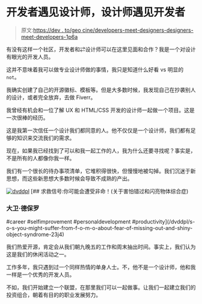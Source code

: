 # 开发者遇见设计师，设计师遇见开发者

> 原文:[https://dev . to/geo cine/developers-meet-designers-designers-meet-developers-1p6a](https://dev.to/geocine/developers-meet-designers-designers-meet-developers-1p6a)

有没有这样一个社区，开发者和⇄设计师可以在这里见面和合作？我是一个对设计有眼光的开发人员。

这并不意味着我可以做专业设计师做的事情，我只是知道什么好看 vs 明显的`not`。

我确实创建了自己的开源徽标、模板等。但是大多数时候，我发现自己在抄袭别人的设计，或者完全放弃，去做 Fiverr。

我曾经有机会和一位了解 UX 和 HTML/CSS 开发的设计师一起做一个项目。这是一次很棒的经历。

这是我第一次信任一个设计我们都同意的人。他不仅仅是一个设计师，我们都有足够的知识来交流我们的需求。

现在，如果我已经找到了可以和我一起工作的人，我为什么还要寻找呢？事实是，不是所有的人都像你我一样。

我们有一个很长的待办事项清单，它堆积得很快，但慢慢地被勾掉。我们沉迷于新思想，而这些新思想大多数时候会导致不成熟的产出。

[![dvddpl](../Images/e4a439d8f2fbb036af52ef2c69ad9559.png)](/dvddpl) [## 求救信号:你可能会遭受非命！(关于害怕错过和闪亮物体综合症)

### 大卫·德保罗

#career #selfimprovement #personaldevelopment #productivity](/dvddpl/s-o-s-you-might-suffer-from-f-o-m-o-about-fear-of-missing-out-and-shiny-object-syndrome-23j4)

我们热爱开源，肯定会从我们朝九晚五的工作和周末抽出时间。事实上，我们认为这是我们的休闲活动之一。

工作多年，我只遇到过一个同样热情的单身人士。不，他不是一个设计师，他和我一样是一个优秀的开发人员。

不如，我们开始建立一个联盟，在那里我们可以一起做事。让我们一起建立我们的投资组合，朝着有目的的职业发展努力。
